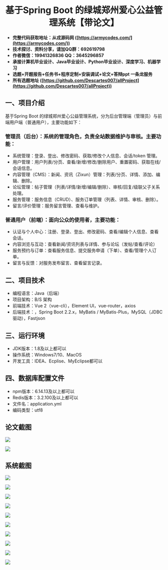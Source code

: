 <h1 align="center">基于Spring Boot 的绿城郑州爱心公益管理系统【带论文】</h1></p>

- <b>完整代码获取地址：从戎源码网 ([https://armycodes.com/](https://armycodes.com/))</b>
- <b>技术探讨、资料分享，请加QQ群：692619798</b>
- <b>作者微信：19941326836  QQ：3645296857</b>
- <b>承接计算机毕业设计、Java毕业设计、Python毕业设计、深度学习、机器学习</b>
- <b>选题+开题报告+任务书+程序定制+安装调试+论文+答辩ppt 一条龙服务</b>
- <b>所有选题地址 ([https://github.com/Descartes007/allProject](https://github.com/Descartes007/allProject)) </b>

## 一、项目介绍

基于Spring Boot 的绿城郑州爱心公益管理系统，分为后台管理端（管理员）与前端用户端（普通用户），主要功能如下：
### 管理员（后台）：系统的管理角色，负责全站数据维护与审核。主要功能：
- 系统管理：登录、登出、修改密码、获取/修改个人信息、会话/token 管理。
- 用户管理：用户列表/分页、查看/新增/修改/删除用户、重置密码、获取在线/会话信息。
- 内容管理（CMS）：新闻、资讯（Zixun）管理：列表/分页、详情、添加、编辑、删除。
- 论坛管理：帖子管理（列表/详情/新增/编辑/删除）、审核/回复/级联父子关系处理。
- 服务管理：服务信息（CRUD）、服务订单管理（列表、详情、审核、删除）。
- 留言/评价管理：服务留言管理、查看与维护。
### 普通用户（前端）：面向公众的使用者，主要功能：
- 认证与个人中心：注册、登录、登出、修改密码、查看/编辑个人信息、查看会话。
- 内容浏览与互动：查看新闻/资讯列表与详情、参与论坛（发帖/查看/评论）
- 服务预约与订单：查看服务信息、提交服务申请（下单）、查看/管理个人订单。
- 留言与反馈：对服务发布留言、查看留言记录。

## 二、项目技术

- 编程语言：Java（后端）
- 项目架构：B/S 架构
- 前端技术：Vue 2（vue-cli），Element UI，vue-router，axios
- 后端技术：，Spring Boot 2.2.x，MyBatis / MyBatis-Plus，MySQL（JDBC 驱动），Fastjson


## 三、运行环境

- JDK版本：1.8及以上都可以
- 操作系统：Windows7/10、MacOS
- 开发工具：IDEA、Ecplise、MyEclipse都可以

## 四、数据库配置文件

- npm版本：6.14.13及以上都可以
- Redis版本：3.2.100及以上都可以
- 文件名：application.yml
- 编码类型：utf8

## 论文截图

![](screenshot/1.png)

![](screenshot/2.png)

## 系统截图

![](screenshot/3.png)

![](screenshot/4.png)

![](screenshot/5.png)

![](screenshot/6.png)

![](screenshot/7.png)

![](screenshot/8.png)

![](screenshot/9.png)

![](screenshot/10.png)

![](screenshot/11.png)

![](screenshot/12.png)
